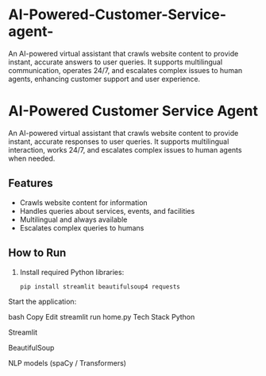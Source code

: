 # AI-Powered-Customer-Service-agent-
An AI-powered virtual assistant that crawls website content to provide instant, accurate answers to user queries. It supports multilingual communication, operates 24/7, and escalates complex issues to human agents, enhancing customer support and user experience.


 # AI-Powered Customer Service Agent

An AI-powered virtual assistant that crawls website content to provide instant, accurate responses to user queries. It supports multilingual interaction, works 24/7, and escalates complex issues to human agents when needed.

## Features

- Crawls website content for information
- Handles queries about services, events, and facilities
- Multilingual and always available
- Escalates complex queries to humans

## How to Run

1. Install required Python libraries:
   ```bash
   pip install streamlit beautifulsoup4 requests
Start the application:

bash
Copy
Edit
streamlit run home.py
Tech Stack
Python

Streamlit

BeautifulSoup

NLP models (spaCy / Transformers)
